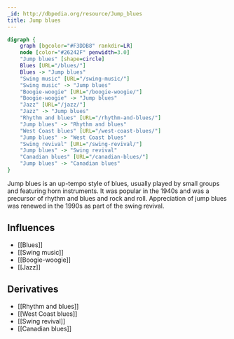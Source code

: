 ```yaml
---
_id: http://dbpedia.org/resource/Jump_blues
title: Jump blues
---
```


```dot
digraph {
	graph [bgcolor="#F3DDB8" rankdir=LR]
	node [color="#26242F" penwidth=3.0]
	"Jump blues" [shape=circle]
	Blues [URL="/blues/"]
	Blues -> "Jump blues"
	"Swing music" [URL="/swing-music/"]
	"Swing music" -> "Jump blues"
	"Boogie-woogie" [URL="/boogie-woogie/"]
	"Boogie-woogie" -> "Jump blues"
	"Jazz" [URL="/jazz/"]
	"Jazz" -> "Jump blues"
	"Rhythm and blues" [URL="/rhythm-and-blues/"]
	"Jump blues" -> "Rhythm and blues"
	"West Coast blues" [URL="/west-coast-blues/"]
	"Jump blues" -> "West Coast blues"
	"Swing revival" [URL="/swing-revival/"]
	"Jump blues" -> "Swing revival"
	"Canadian blues" [URL="/canadian-blues/"]
	"Jump blues" -> "Canadian blues"
}
```

Jump blues is an up-tempo style of blues, usually played by small groups and featuring horn instruments. It was popular in the 1940s and was a precursor of rhythm and blues and rock and roll. Appreciation of jump blues was renewed in the 1990s as part of the swing revival.

## Influences
- [[Blues]]
- [[Swing music]]
- [[Boogie-woogie]]
- [[Jazz]]

## Derivatives
- [[Rhythm and blues]]
- [[West Coast blues]]
- [[Swing revival]]
- [[Canadian blues]]

